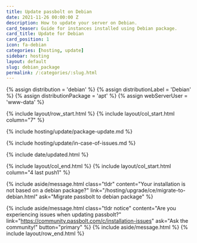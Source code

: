 ```yaml
---
title: Update passbolt on Debian
date: 2021-11-26 00:00:00 Z
description: How to update your server on Debian.
card_teaser: Guide for instances installed using Debian package.
card_title: Update for Debian
card_position: 1
icon: fa-debian
categories: [hosting, update]
sidebar: hosting
layout: default
slug: debian_package
permalink: /:categories/:slug.html
---
```


{% assign distribution = 'debian' %}
{% assign distributionLabel = 'Debian' %}
{% assign distributionPackage = 'apt' %}
{% assign webServerUser = 'www-data' %}

{% include layout/row_start.html %}
{% include layout/col_start.html column="7" %}

{% include hosting/update/package-update.md %}

{% include hosting/update/in-case-of-issues.md %}

{% include date/updated.html %}

{% include layout/col_end.html %}
{% include layout/col_start.html column="4 last push1" %}

{% include aside/message.html
    class="tldr"
    content="Your installation is not based on a debian package?"
    link="/hosting/upgrade/ce/migrate-to-debian.html"
    ask="Migrate passbolt to debian package"
%}

{% include aside/message.html
    class="tldr notice"
    content="Are you experiencing issues when updating passbolt?"
    link="https://community.passbolt.com/c/installation-issues"
    ask="Ask the community!"
    button="primary"
%}
{% include aside/message.html %}
{% include layout/row_end.html %}
